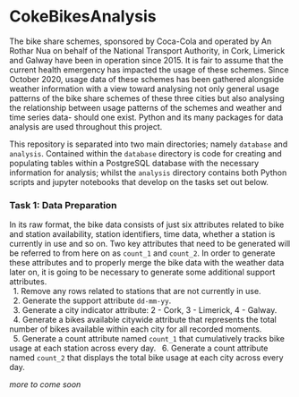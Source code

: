# CokeBikesAnalysis

The bike share schemes, sponsored by Coca-Cola and operated by An Rothar Nua on behalf of the National Transport Authority, in Cork, Limerick and Galway have been in operation since 2015. It is fair to assume that the current health emergency has impacted the usage of these schemes. Since October 2020, usage data of these schemes has been gathered alongside weather information with a view toward analysing not only general usage patterns of the bike share schemes of these three cities but also analysing the relationship between usage patterns of the schemes and weather and time series data- should one exist. Python and its many packages for data analysis are used throughout this project.

This repository is separated into two main directories; namely ```database``` and ```analysis```. Contained within the ```database``` directory is code for creating and populating tables within a PostgreSQL database with the necessary information for analysis; whilst the ```analysis``` directory contains both Python scripts and jupyter notebooks that develop on the tasks set out below.

### Task 1: Data Preparation
In its raw format, the bike data consists of just six attributes related to bike and station availability, station identifiers, time data, whether a station is currently in use and so on. Two key attributes that need to be generated will be referred to from here on as ```count_1``` and ```count_2```. In order to generate these attributes and to properly merge the bike data with the weather data later on, it is going to be necessary to generate some additional support attributes.<br>
&ensp;1. Remove any rows related to stations that are not currently in use.<br>
&ensp;2. Generate the support attribute ```dd-mm-yy```.<br>
&ensp;3. Generate a city indicator attribute: 2 - Cork, 3 - Limerick, 4 - Galway.<br>
&ensp;4. Generate a bikes available citywide attribute that represents the total number of bikes available within each city for all recorded moments.<br>
&ensp;5. Generate a count attribute named ```count_1``` that cumulatively tracks bike usage at each station across every day.
&ensp;6. Generate a count attribute named ```count_2``` that displays the total bike usage at each city across every day.

*more to come soon*